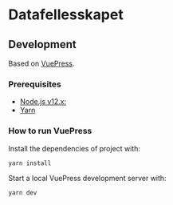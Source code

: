 # Datafellesskapet

## Development

Based on [VuePress](vuepress.vuejs.org).

### Prerequisites

- [Node.js v12.x:](https://nodejs.org)
- [Yarn](https://yarnpkg.com)

### How to run VuePress

Install the dependencies of project with:

```bash
yarn install
```

Start a local VuePress development server with:

```bash
yarn dev
```
